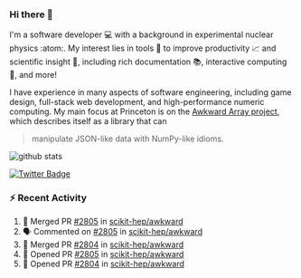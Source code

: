 ### Hi there 👋 

I'm a software developer 💻 with a background in experimental nuclear physics :atom:. My interest lies in tools :wrench: to improve productivity :chart_with_upwards_trend: and scientific insight :telescope:, including rich documentation 📚, interactive computing 🧮, and more! 

I have experience in many aspects of software engineering, including game design, full-stack web development, and high-performance numeric computing. My main focus at Princeton is on the [Awkward Array project](awkward-array.org/), which describes itself as a library that can 
> manipulate JSON-like data with NumPy-like idioms.

![github stats](https://github-readme-stats.vercel.app/api?username=agoose77&show_icons=true&hide_rank=true&hide_title=true&bg_color=30,e76445,904e95&text_color=efe3ec&icon_color=efe3ec)
<!--
**agoose77/agoose77** is a ✨ _special_ ✨ repository because its `README.md` (this file) appears on your GitHub profile.

Here are some ideas to get you started:

- 🔭 I’m currently working on ...
- 🌱 I’m currently learning ...
- 👯 I’m looking to collaborate on ...
- 🤔 I’m looking for help with ...
- 💬 Ask me about ...
- 📫 How to reach me: ...
- 😄 Pronouns: ...
- ⚡ Fun fact: ...
-->

[![Twitter Badge](https://img.shields.io/twitter/follow/agoose77?style=flat-square&logo=Twitter&logoColor=white&color=cornflowerblue)](https://twitter.com/agoose77)

### :zap: Recent Activity

<!--START_SECTION:activity-->
1. 🎉 Merged PR [#2805](https://github.com/scikit-hep/awkward/pull/2805) in [scikit-hep/awkward](https://github.com/scikit-hep/awkward)
2. 🗣 Commented on [#2805](https://github.com/scikit-hep/awkward/pull/2805#issuecomment-1799587456) in [scikit-hep/awkward](https://github.com/scikit-hep/awkward)
3. 🎉 Merged PR [#2804](https://github.com/scikit-hep/awkward/pull/2804) in [scikit-hep/awkward](https://github.com/scikit-hep/awkward)
4. 💪 Opened PR [#2805](https://github.com/scikit-hep/awkward/pull/2805) in [scikit-hep/awkward](https://github.com/scikit-hep/awkward)
5. 💪 Opened PR [#2804](https://github.com/scikit-hep/awkward/pull/2804) in [scikit-hep/awkward](https://github.com/scikit-hep/awkward)
<!--END_SECTION:activity-->
